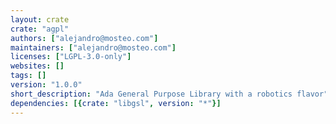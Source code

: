 ```yaml
---
layout: crate
crate: "agpl"
authors: ["alejandro@mosteo.com"]
maintainers: ["alejandro@mosteo.com"]
licenses: ["LGPL-3.0-only"]
websites: []
tags: []
version: "1.0.0"
short_description: "Ada General Purpose Library with a robotics flavor"
dependencies: [{crate: "libgsl", version: "*"}]
---
```




